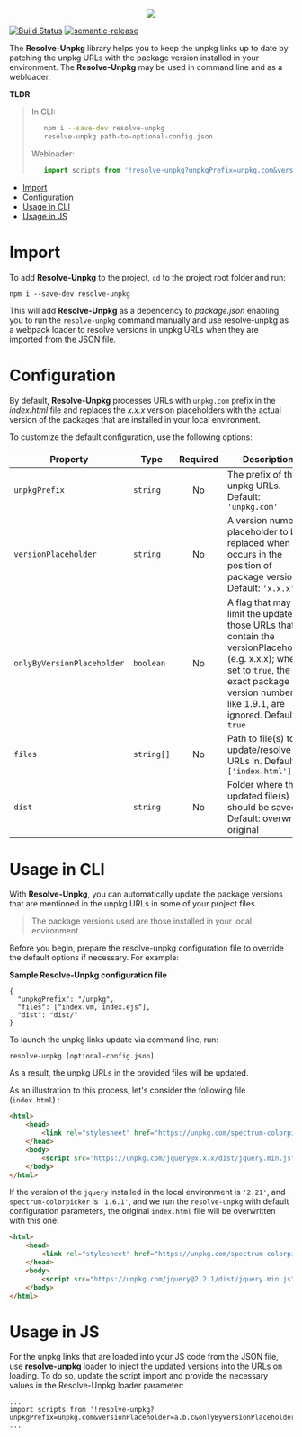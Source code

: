 <p align="center">
    <img src="https://image.ibb.co/nR99Wy/svg_resolveunpkg_github.png"/>
</p>

[![Build Status](https://travis-ci.org/wix-incubator/resolve-unpkg.svg)](https://travis-ci.org/wix-incubator/resolve-unpkg) [![semantic-release](https://img.shields.io/badge/%20%20%F0%9F%93%A6%F0%9F%9A%80-semantic--release-e10079.svg)](https://github.com/semantic-release/semantic-release)

The **Resolve-Unpkg** library helps you to keep the unpkg links up to date by patching the unpkg URLs with the package version installed in your environment. The **Resolve-Unpkg** may be used in command line and as a webloader.

**TLDR**

> In CLI:
> ```bash
>    npm i --save-dev resolve-unpkg
>    resolve-unpkg path-to-optional-config.json
> ```
>
> Webloader:
> ```javascript
>    import scripts from '!resolve-unpkg?unpkgPrefix=unpkg.com&versionPlaceholder=a.b.c&onlyByVersionPlaceholder=true!scripts.json';
> ```

<!-- TOC -->

- [Import](#import)
- [Configuration](#configuration)
- [Usage in CLI](#usage-in-cli)
- [Usage in JS](#usage-in-js)

<!-- /TOC -->

# Import

To add **Resolve-Unpkg** to the project, `cd` to the project root folder and run:

`npm i --save-dev resolve-unpkg`

This will add **Resolve-Unpkg** as a dependency to *package.json* enabling you to run the `resolve-unpkg` command manually and use resolve-unpkg as a webpack loader to resolve versions in unpkg URLs when they are imported from the JSON file.

# Configuration

By default, **Resolve-Unpkg** processes URLs with `unpkg.com` prefix in the *index.html* file and replaces the *x.x.x* version placeholders with the actual version of the packages that are installed in your local environment.

To customize the default configuration, use the following options:

| Property         | Type       | Required | Description                              | CLI | Loader |
| ---------------- | ---------- | :------: | ---------------------------------------- | :-: | :----: |
| `unpkgPrefix`    | `string`   |   No     | The prefix of the unpkg URLs. Default: `'unpkg.com'` | Yes | Yes |
| `versionPlaceholder`| `string`   |   No     | A version number placeholder to be replaced when occurs in the position of package version. Default: `'x.x.x'`  | Yes | Yes |
| `onlyByVersionPlaceholder`  | `boolean`   |   No     |  A flag that may limit the update to those URLs that contain the versionPlaceholder (e.g. x.x.x); when set to `true`, the exact package version numbers, like 1.9.1, are ignored. Default: `true`     | Yes | Yes |
| `files`    | `string[]`   |   No     | Path to file(s) to update/resolve URLs in. Default: `['index.html']` | Yes | No |
| `dist`    | `string`   |   No     | Folder where the updated file(s) should be saved. Default: overwrite original | Yes | No |

# Usage in CLI

With **Resolve-Unpkg**, you can automatically update the package versions that are mentioned in the unpkg URLs in some of your project files.

> The package versions used are those installed in your local environment.

Before you begin, prepare the resolve-unpkg configuration file to override the default options if necessary. For example:

**Sample Resolve-Unpkg configuration file**

```
{
  "unpkgPrefix": "/unpkg",
  "files": ["index.vm, index.ejs"],
  "dist": "dist/"
}
```

To launch the unpkg links update via command line, run:

`resolve-unpkg [optional-config.json]`

As a result, the unpkg URLs in the provided files will be updated.

As an illustration to this process, let's consider the following file (`index.html`) :

```html
<html>
    <head>
        <link rel="stylesheet" href="https://unpkg.com/spectrum-colorpicker@1.6.0/spectrum.css">
    </head>
    <body>
        <script src="https://unpkg.com/jquery@x.x.x/dist/jquery.min.js"></script>
    </body>
</html>
``` 

If the version of the `jquery` installed in the local environment is `'2.21'`, and `spectrum-colorpicker` is `'1.6.1'`, and we run the `resolve-unpkg` with default configuration parameters, the original `index.html` file will be overwritten with this one:

```html
<html>
    <head>
        <link rel="stylesheet" href="https://unpkg.com/spectrum-colorpicker@1.6.0/spectrum.css">
    </head>
    <body>
        <script src="https://unpkg.com/jquery@2.2.1/dist/jquery.min.js"></script>
    </body>
</html>
```

# Usage in JS

For the unpkg links that are loaded into your JS code from the JSON file, use **resolve-unpkg** loader to inject the updated versions into the URLs on loading. To do so, update the script import and provide the necessary values in the Resolve-Unpkg loader parameter:

```javscript
...
import scripts from '!resolve-unpkg?unpkgPrefix=unpkg.com&versionPlaceholder=a.b.c&onlyByVersionPlaceholder=true!scripts.json';
...
``` 

